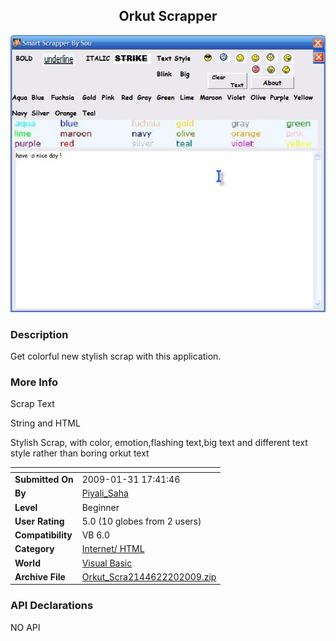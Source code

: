 ﻿<div align="center">

## Orkut Scrapper

<img src="PIC20092202230543592.JPG">
</div>

### Description

Get colorful new stylish scrap with this application.
 
### More Info
 
Scrap Text

String and HTML

Stylish Scrap, with color, emotion,flashing text,big text and different text style rather than boring orkut text


<span>             |<span>
---                |---
**Submitted On**   |2009-01-31 17:41:46
**By**             |[Piyali\_Saha](https://github.com/Planet-Source-Code/PSCIndex/blob/master/ByAuthor/piyali-saha.md)
**Level**          |Beginner
**User Rating**    |5.0 (10 globes from 2 users)
**Compatibility**  |VB 6\.0
**Category**       |[Internet/ HTML](https://github.com/Planet-Source-Code/PSCIndex/blob/master/ByCategory/internet-html__1-34.md)
**World**          |[Visual Basic](https://github.com/Planet-Source-Code/PSCIndex/blob/master/ByWorld/visual-basic.md)
**Archive File**   |[Orkut\_Scra2144622202009\.zip](https://github.com/Planet-Source-Code/piyali-saha-orkut-scrapper__1-71794/archive/master.zip)

### API Declarations

NO API





